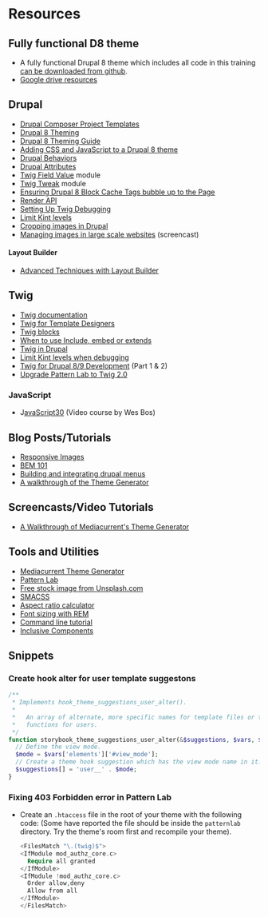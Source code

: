 # Resources

## Fully functional D8 theme

* A fully functional Drupal 8 theme which includes all code in this training [can be downloaded from github](https://github.com/mariohernandez/training).
* [Google drive resources](https://drive.google.com/drive/folders/1oqwqIgEPP9V2qt\_5lA5-mM6x9cEukHCj?usp=sharing)

## Drupal

* [Drupal Composer Project Templates ](https://www.drupal.org/docs/develop/using-composer/starting-a-site-using-drupal-composer-project-templates)
* [Drupal 8 Theming](https://www.drupal.org/docs/8/theming)
* [Drupal 8 Theming Guide](https://sqndr.github.io/d8-theming-guide/index.html)
* [Adding CSS and JavaScript to a Drupal 8 theme](https://www.drupal.org/docs/8/theming/adding-stylesheets-css-and-javascript-js-to-a-drupal-8-theme)
* [Drupal Behaviors](https://sqndr.github.io/d8-theming-guide/javascript/behaviors.html)
* [Drupal Attributes](https://www.drupal.org/docs/8/theming-drupal-8/using-attributes-in-templates)
* [Twig Field Value](https://www.drupal.org/project/twig_field_value) module
* [Twig Tweak](https://www.drupal.org/project/twig_tweak) module
* [Ensuring Drupal 8 Block Cache Tags bubble up to the Page](https://www.previousnext.com.au/blog/ensuring-drupal-8-block-cache-tags-bubble-up-page)
* [Render API](https://www.drupal.org/docs/8/api/render-api)
* [Setting Up Twig Debugging](https://www.chapterthree.com/blog/drupal-8-theming-setting-up-theme-debugging)
* [Limit Kint levels](https://gist.github.com/JPustkuchen/a5f1eaeb7058856b7ef087b028ffdfeb)
* [Cropping images in Drupal](https://www.youtube.com/playlist?list=PLI6celP4IrvIxFoSGRlsNizmG7NgS2axJ)
* [Managing images in large scale websites](https://www.youtube.com/watch?v=xYgxZ8TLM0I\&t=1954s) (screencast)

#### Layout Builder

* [Advanced Techniques with Layout Builder](https://www.youtube.com/watch?v=4uilQEunoME)

## Twig

* [Twig documentation](https://twig.symfony.com/doc/3.x/)
* [Twig for Template Designers](https://twig.symfony.com/doc/2.x/templates.html)
* [Twig blocks](https://twig.symfony.com/doc/2.x/tags/extends.html)
* [When to use Include, embed or extends](https://github.com/fourkitchens/emulsify/wiki/When-to-use-include,-extends,-and-embed)
* [Twig in Drupal](https://www.drupal.org/docs/theming-drupal/twig-in-drupal)
* [Limit Kint levels when debugging](https://gist.github.com/JPustkuchen/a5f1eaeb7058856b7ef087b028ffdfeb)
* [Twig for Drupal 8/9 Development](https://www.electriccitizen.com/citizen-blog/twig-drupal-8-development-twig-templating-part-1-2) (Part 1 & 2)
* [Upgrade Pattern Lab to Twig 2.0](https://www.1xinternet.de/en/blog/patternlab-drupal9)

### JavaScript

* J[avaScript30](https://javascript30.com) (Video course by Wes Bos)

## Blog Posts/Tutorials

* [Responsive Images](https://cloudfour.com/thinks/responsive-images-101-definitions/)
* [BEM 101](https://css-tricks.com/bem-101/)
* [Building and integrating drupal menus](https://www.mediacurrent.com/blog/building-and-integrating-menu-drupal/)
* [A walkthrough of the Theme Generator](https://www.youtube.com/watch?v=cVyA2v-UwSQ\&feature=youtu.be)

## Screencasts/Video Tutorials

* [A Walkthrough of Mediacurrent's Theme Generator](https://www.youtube.com/watch?v=cVyA2v-UwSQ)

## Tools and Utilities

* [Mediacurrent Theme Generator](https://github.com/mediacurrent/theme_generator\_8)
* [Pattern Lab](https://patternlab.io)
* [Free stock image from Unsplash.com](https://unsplash.com)
* [SMACSS](https://swapps.com/blog/what-is-smacss-and-how-to-use-it/)
* [Aspect ratio calculator](https://calculateaspectratio.com)
* [Font sizing with REM](https://snook.ca/archives/html_and_css/font-size-with-rem)
* [Command line tutorial](https://tutorial.djangogirls.org/en/intro_to_command_line/)
* [Inclusive Components](https://inclusive-components.design)

## Snippets

### Create hook alter for user template suggestons

```php
/**
 * Implements hook_theme_suggestions_user_alter().
 *
 *   An array of alternate, more specific names for template files or theme
 *   functions for users.
 */
function storybook_theme_suggestions_user_alter(&$suggestions, $vars, $hook) {
  // Define the view mode.
  $mode = $vars['elements']['#view_mode'];
  // Create a theme hook suggestion which has the view mode name in it.
  $suggestions[] = 'user__' . $mode;
}
```

### Fixing 403 Forbidden error in Pattern Lab

*   Create an `.htaccess` file in the root of your theme with the following code:  (Some have reported the file should be inside the `patternlab` directory.  Try the theme's room first and recompile your theme).

    ```php
    <FilesMatch "\.(twig)$">
    <IfModule mod_authz_core.c>
      Require all granted
    </IfModule>
    <IfModule !mod_authz_core.c>
      Order allow,deny
      Allow from all
    </IfModule>
    </FilesMatch>
    ```
